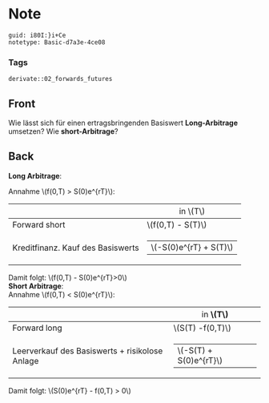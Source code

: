 # Note
```
guid: i80I:}i+Ce
notetype: Basic-d7a3e-4ce08
```

### Tags
```
derivate::02_forwards_futures
```

## Front
Wie lässt sich für einen ertragsbringenden Basiswert
<b>Long-Arbitrage</b> umsetzen? Wie <b>short-Arbitrage</b>?

## Back
<b>Long Arbitrage</b>:
<div>
  Annahme \(f(0,T) > S(0)e^{rT}\):
  <div>
    <table>
      <thead>
        <tr>
          <th>
          <th><span style="font-weight: normal;">in \(T\)</span>
      <tbody>
        <tr>
          <td>Forward short
          <td>\(f(0,T) - S(T)\)
        <tr>
          <td>Kreditfinanz. Kauf des Basiswerts
          <td>
            <table>
              <tbody>
                <tr>
                  <td>\(-S(0)e^{rT} + S(T)\)
            </table>
    </table>
  </div>
  <div>
    Damit folgt: \(f(0,T) - S(0)e^{rT}>0\)
  </div>
  <div>
    <b>Short Arbitrage</b>:
  </div>
  <div>
    Annahme \(f(0,T) < S(0)e^{rT}\):
  </div>
</div>
<table>
  <thead>
    <tr>
      <th>
      <th><span style="font-weight: normal;">in</span> \(T\)
  <tbody>
    <tr>
      <td>Forward long
      <td>\(S(T) -f(0,T)\)
    <tr>
      <td>Leerverkauf des Basiswerts + risikolose Anlage
      <td>
        <table>
          <tbody>
            <tr>
              <td>\(-S(T) + S(0)e^{rT}\)
        </table>
</table>Damit folgt: \(S(0)e^{rT} - f(0,T) > 0\)
